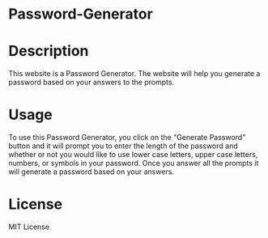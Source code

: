 # Password-Generator

# Description
This website is a Password Generator. The website will help you generate a password based on your answers to the prompts.
# Usage
To use this Password Generator, you click on the "Generate Password" button and it will prompt you to enter the length of the password and whether or not you would like to use lower case letters, upper case letters, numbers, or symbols in your password. Once you answer all the prompts it will generate a password based on your answers.

# License
MIT License
